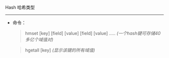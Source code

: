 Hash 哈希类型
***
- 命令：

    > hmset [key] [field] [value] [field] [value] .....
*(一个hash键可存储40多亿个域值对)*

    > hgetall [key] *(显示该键的所有域值)*
